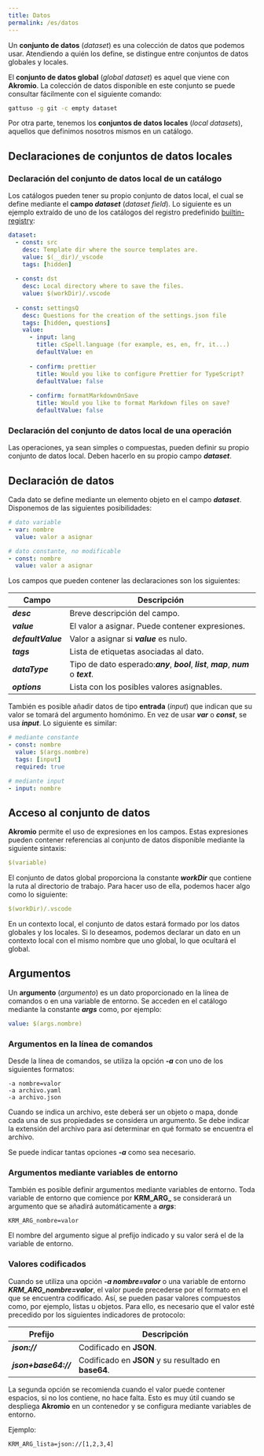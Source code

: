 ```yaml
---
title: Datos
permalink: /es/datos
---
```


Un **conjunto de datos** (*dataset*) es una colección de datos que podemos usar.
Atendiendo a quién los define, se distingue entre conjuntos de datos globales y locales.

El **conjunto de datos global** (*global dataset*) es aquel que viene con **Akromio**.
La colección de datos disponible en este conjunto se puede consultar fácilmente con el siguiente comando:

```bash
gattuso -g git -c empty dataset
```

Por otra parte, tenemos los **conjuntos de datos locales** (*local datasets*), aquellos que definimos nosotros mismos en un catálogo.

## Declaraciones de conjuntos de datos locales

### Declaración del conjunto de datos local de un catálogo

Los catálogos pueden tener su propio conjunto de datos local, el cual se define mediante el **campo *dataset*** (*dataset field*).
Lo siguiente es un ejemplo extraído de uno de los catálogos del registro predefinido [builtin-registry](https://github.com/akromio/builtin-registry):

```yaml
dataset:
  - const: src
    desc: Template dir where the source templates are.
    value: $(__dir)/_vscode
    tags: [hidden]
  
  - const: dst
    desc: Local directory where to save the files.
    value: $(workDir)/.vscode
  
  - const: settingsQ
    desc: Questions for the creation of the settings.json file
    tags: [hidden, questions]
    value:
      - input: lang
        title: cSpell.language (for example, es, en, fr, it...)
        defaultValue: en
      
      - confirm: prettier
        title: Would you like to configure Prettier for TypeScript?
        defaultValue: false
      
      - confirm: formatMarkdownOnSave
        title: Would you like to format Markdown files on save?
        defaultValue: false
```

### Declaración del conjunto de datos local de una operación

Las operaciones, ya sean simples o compuestas, pueden definir su propio conjunto de datos local.
Deben hacerlo en su propio campo ***dataset***.

## Declaración de datos

Cada dato se define mediante un elemento objeto en el campo ***dataset***.
Disponemos de las siguientes posibilidades:

```yaml
# dato variable
- var: nombre
  value: valor a asignar

# dato constante, no modificable
- const: nombre
  value: valor a asignar
```

Los campos que pueden contener las declaraciones son los siguientes:

Campo | Descripción
-- | --
***desc*** | Breve descripción del campo.
***value*** | El valor a asignar. Puede contener expresiones.
***defaultValue*** | Valor a asignar si ***value*** es nulo.
***tags*** | Lista de etiquetas asociadas al dato.
***dataType*** | Tipo de dato esperado:***any***,  ***bool***, ***list***, ***map***, ***num*** o ***text***.
***options*** | Lista con los posibles valores asignables.

También es posible añadir datos de tipo **entrada** (*input*) que indican que su valor se tomará del argumento homónimo.
En vez de usar ***var*** o ***const***, se usa ***input***.
Lo siguiente es similar:

```yaml
# mediante constante
- const: nombre
  value: $(args.nombre)
  tags: [input]
  required: true

# mediante input
- input: nombre
```

## Acceso al conjunto de datos

**Akromio** permite el uso de expresiones en los campos.
Estas expresiones pueden contener referencias al conjunto de datos disponible mediante la siguiente sintaxis:

```yaml
$(variable)
```

El conjunto de datos global proporciona la constante ***workDir*** que contiene la ruta al directorio de trabajo.
Para hacer uso de ella, podemos hacer algo como lo siguiente:

```yaml
$(workDir)/.vscode
```

En un contexto local, el conjunto de datos estará formado por los datos globales y los locales.
Si lo deseamos, podemos declarar un dato en un contexto local con el mismo nombre que uno global, lo que ocultará el global.

## Argumentos

Un **argumento** (*argumento*) es un dato proporcionado en la línea de comandos o en una variable de entorno.
Se acceden en el catálogo mediante la constante ***args*** como, por ejemplo:

```yaml
value: $(args.nombre)
```

### Argumentos en la línea de comandos

Desde la línea de comandos, se utiliza la opción ***-a*** con uno de los siguientes formatos:

```
-a nombre=valor
-a archivo.yaml
-a archivo.json
```

Cuando se indica un archivo, este deberá ser un objeto o mapa, donde cada una de sus propiedades se considera un argumento.
Se debe indicar la extensión del archivo para así determinar en qué formato se encuentra el archivo.

Se puede indicar tantas opciones ***-a*** como sea necesario.

### Argumentos mediante variables de entorno

También es posible definir argumentos mediante variables de entorno.
Toda variable de entorno que comience por **KRM_ARG_** se considerará un argumento que se añadirá automáticamente a ***args***:

```
KRM_ARG_nombre=valor
```

El nombre del argumento sigue al prefijo indicado y su valor será el de la variable de entorno.

### Valores codificados

Cuando se utiliza una opción ***-a nombre=valor*** o una variable de entorno ***KRM_ARG_nombre=valor***, el valor puede precederse por el formato en el que se encuentra codificado.
Así, se pueden pasar valores compuestos como, por ejemplo, listas u objetos.
Para ello, es necesario que el valor esté precedido por los siguientes indicadores de protocolo:

Prefijo | Descripción
-- | --
***json://*** | Codificado en **JSON**.
***json+base64://*** | Codificado en **JSON** y su resultado en **base64**.

La segunda opción se recomienda cuando el valor puede contener espacios, si no los contiene, no hace falta.
Esto es muy útil cuando se despliega **Akromio** en un contenedor y se configura mediante variables de entorno.

Ejemplo:

```
KRM_ARG_lista=json://[1,2,3,4]
```
